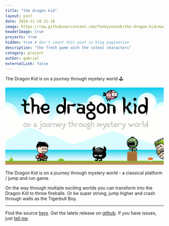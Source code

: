 ```yaml
---
title: "the dragon kid"
layout: post
date: 2019-11-18 21:10
image: https://raw.githubusercontent.com/funkyzooink/the-dragon-kid/master/android/web_hi_res_512.png
headerImage: true
projects: true
hidden: true # don't count this post in blog pagination
description: "the fresh game with the cutest characters"
category: project
author: gabriel
externalLink: false
---
```


The Dragon Kid is on a journey through mystery world 🕹️

![alt text](https://raw.githubusercontent.com/funkyzooink/the-dragon-kid/master/store/screenshots/TheDragonKid.png "The Dragon Kid Screenshot")

The Dragon Kid is on a journey through mystery world - a classical platform / jump and run game.

On the way through multiple exciting worlds you can transform into the Dragon Kid to throw fireballs.
Or be super strong, jump higher and crash through walls as the Tigerbull Boy. 

---
Find the source [here](https://github.com/funkyzooink/the-dragon-kid/).
Get the latets release on [github](https://github.com/funkyzooink/fresh-engine/releases).
If you have issues, just [tell me](https://github.com/funkyzooink/the-dragon-kid/issues).
